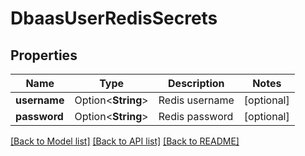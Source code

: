# DbaasUserRedisSecrets

## Properties

Name | Type | Description | Notes
------------ | ------------- | ------------- | -------------
**username** | Option<**String**> | Redis username | [optional]
**password** | Option<**String**> | Redis password | [optional]

[[Back to Model list]](../README.md#documentation-for-models) [[Back to API list]](../README.md#documentation-for-api-endpoints) [[Back to README]](../README.md)


